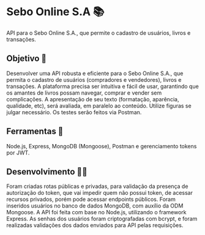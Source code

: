 # Sebo Online S.A 📚
API para o Sebo Online S.A., que permite o cadastro de usuários, livros e transações.

## Objetivo 🏁
Desenvolver uma API robusta e eficiente para o Sebo Online S.A., que permita o cadastro de usuários (compradores e vendedores), livros e transações. A plataforma precisa ser intuitiva e fácil de usar, garantindo que os amantes de livros possam navegar, comprar e vender sem complicações.
A apresentação de seu texto (formatação, aparência, qualidade, etc), será avaliada, em paralelo ao conteúdo. Utilize figuras se julgar necessário. Os testes serão feitos via Postman.

## Ferramentas 🧰
Node.js, Express, MongoDB (Mongoose), Postman e gerenciamento tokens por JWT.

## Desenvolvimento 👨‍💻
Foram criadas rotas públicas e privadas, para validação da presença de autorização do token, que vai impedir quem não possui token, de acessar recursos privados, porém pode acessar endpoints públicos.
Foram inseridos usuários no banco de dados MongoDB, com auxílio da ODM Mongoose.
A API foi feita com base no Node.js, utilizando o framework Express.
As senhas dos usuários foram criptografadas com bcrypt, e foram realizadas validações dos dados enviados para API pelas requisições.
